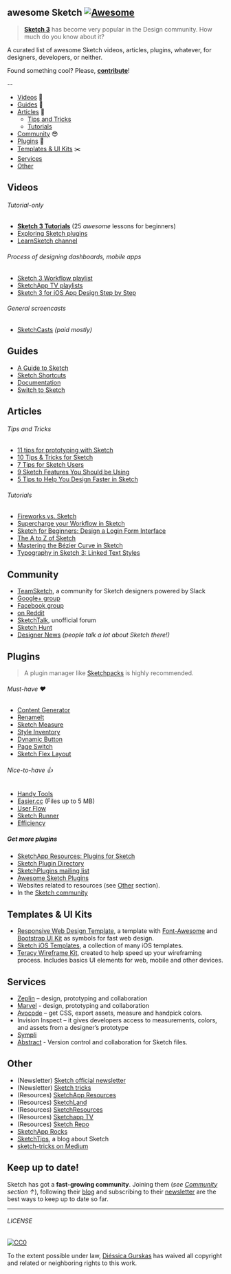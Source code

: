 ## awesome Sketch [![Awesome](https://cdn.rawgit.com/sindresorhus/awesome/d7305f38d29fed78fa85652e3a63e154dd8e8829/media/badge.svg)](https://github.com/sindresorhus/awesome)

> [**Sketch 3**](http://bohemiancoding.com/sketch/) has become very popular in the Design community. How much do you know about it?

A curated list of awesome Sketch videos, articles, plugins, whatever, for designers, developers, or neither.

Found something cool? Please, **[contribute](https://github.com/diessica/awesome-sketch/blob/master/contributing.md)**!

--

* [Videos](#videos) :movie_camera:
* [Guides](#guides) :blue_book:
* [Articles](#articles) :newspaper:
  * [Tips and Tricks](#tips-and-tricks)
  * [Tutorials](#tutorials)
* [Community](#community) :sunglasses:
* [Plugins](#plugins) :electric_plug:
* [Templates & UI Kits](#templates--ui-kits) :scissors:
* [Services](#services)
* [Other](#other)

## Videos
###### Tutorial-only
- **[Sketch 3 Tutorials](https://www.youtube.com/playlist?list=PLLnpHn493BHE6UIsdKYlS5zu-ZYvx22CS)** (25 *awesome* lessons for beginners)
- [Exploring Sketch plugins](https://www.youtube.com/playlist?list=PLLnpHn493BHHUZe9bihv37Z6CyXBTyb-9)
- [LearnSketch channel](https://www.youtube.com/user/learnsketch/videos)

###### Process of designing dashboards, mobile apps
- [Sketch 3 Workflow playlist](https://www.youtube.com/playlist?list=PLdOb4Jg-Lxg-g4NyfQZkgkfwXJpMFwo5E)
- [SketchApp TV playlists](https://www.youtube.com/channel/UCSdp5logiFTM3SyLJrHabOQ/playlists)
- [Sketch 3 for iOS App Design Step by Step](https://www.youtube.com/watch?v=6SyFaRNVuUA)

###### General screencasts
- [SketchCasts](http://www.sketchcasts.net/) *(paid mostly)*

## Guides
- [A Guide to Sketch](https://readymag.com/u91593485/guidetosketch/)
- [Sketch Shortcuts](http://sketchshortcuts.com/)
- [Documentation](http://www.bohemiancoding.com/sketch/support/documentation/)
- [Switch to Sketch](https://www.switchtosketchapp.com/)

## Articles
###### Tips and Tricks
- [11 tips for prototyping with Sketch](http://blog.invisionapp.com/11-tips-for-prototyping-with-sketch/)
- [10 Tips & Tricks for Sketch](http://saloon.io/10-tips-tricks-for-sketch/)
- [7 Tips for Sketch Users](https://medium.com/design-idea/7-tips-for-sketch-users-e09c27c7ce08)
- [9 Sketch Features You Should be Using](http://webdesign.tutsplus.com/tutorials/9-sketch-features-you-should-be-using--webdesign-18016)
- [5 Tips to Help You Design Faster in Sketch](https://medium.com/product-labs/5-tips-to-help-you-design-faster-in-sketch-a9db54d10a72)

###### Tutorials
- [Fireworks vs. Sketch](http://unitid.nl/english/spot-the-difference-fireworks-and-sketch-3)
- [Supercharge your Workflow in Sketch](https://medium.com/@bazdeas/supercharge-your-workflow-in-sketch-ebc9e5274845)
- [Sketch for Beginners: Design a Login Form Interface](http://webdesign.tutsplus.com/tutorials/sketch-for-beginners-design-a-login-form-interface--cms-21534)
- [The A to Z of Sketch](http://webdesign.tutsplus.com/articles/the-a-to-z-of-sketch--cms-22030)
- [Mastering the Bézier Curve in Sketch](https://medium.com/sketch-app/mastering-the-bezier-curve-in-sketch-4da8fdf0dbbb)
- [Typography in Sketch 3: Linked Text Styles](https://medium.com/@ericajaclyn/typography-in-sketch-3-linked-text-styles-9946a32af688)

## Community
- [TeamSketch](http://teamsketch.io/), a community for Sketch designers powered by Slack
- [Google+ group](https://plus.google.com/communities/105292892811319179094)
- [Facebook group](https://www.facebook.com/groups/sketchformac/)
- [on Reddit](http://www.reddit.com/r/sketchapp)
- [SketchTalk](http://sketchtalk.io/), unofficial forum
- [Sketch Hunt](http://sketchhunt.com/)
- [Designer News](https://www.designernews.co/) *(people talk a lot about Sketch there!)*

## Plugins
> A plugin manager like [Sketchpacks](https://sketchpacks.com) is highly recommended.

###### Must-have :heart:
- [Content Generator](https://github.com/timuric/Content-generator-sketch-plugin)
- [RenameIt](https://github.com/rodi01/RenameIt)
- [Sketch Measure](https://github.com/utom/sketch-measure)
- [Style Inventory](https://github.com/getflourish/Sketch-Style-Inventory/)
- [Dynamic Button](https://github.com/ddwht/sketch-dynamic-button)
- [Page Switch](https://github.com/mauehara/sketch-page-switch)
- [Sketch Flex Layout](https://github.com/hrescak/Sketch-Flex-Layout)

###### Nice-to-have :thumbsup:
- [Handy Tools](https://github.com/webpatch/Handy-Tools/)
- [Easier.cc](http://easier.cc/) (Files up to 5 MB)
- [User Flow](https://github.com/abynim/UserFlows)
- [Sketch Runner](http://sketchrunner.com)
- [Efficiency](https://github.com/x-raizor/Efficiency)

##### Get more plugins
- [SketchApp Resources: Plugins for Sketch](http://www.sketchappsources.com/plugins.html)
- [Sketch Plugin Directory](https://github.com/sketchplugins/plugin-directory)
- [SketchPlugins mailing list](http://sketchplugins.com/)
- [Awesome Sketch Plugins](http://awesome-sket.ch/)
- Websites related to resources (see [Other](#other) section).
- In the [Sketch community](#community)

## Templates & UI Kits
- [Responsive Web Design Template](https://github.com/luandro/sketch-responsive-design-template), a template with [Font-Awesome](https://fortawesome.github.io/Font-Awesome/) and [Bootstrap UI Kit](http://bootstrapuikit.com/) as symbols for fast web design.
- [Sketch iOS Templates](https://github.com/nvk/sketch-ios), a collection of many iOS templates.
- [Teracy Wireframe Kit](https://github.com/teracyhq/wireframe), created to help speed up your wireframing process. Includes basics UI elements for web, mobile and other devices.

## Services
- [Zeplin](https://zeplin.io) – design, prototyping and collaboration
- [Marvel](https://marvelapp.com) - design, prototyping and collaboration
- [Avocode](https://avocode.com) – get CSS, export assets, measure and handpick colors.
- Invision Inspect – it gives developers access to measurements, colors, and assets from a designer’s prototype
- [Sympli](https://sympli.io)
- [Abstract](https://www.goabstract.com/) - Version control and collaboration for Sketch files.


## Other
- (Newsletter) [Sketch official newsletter](https://bohemian.curated.co/)
- (Newsletter) [Sketch tricks](http://sketchtricks.com/)
- (Resources) [SketchApp Resources](http://www.sketchappsources.com/)
- (Resources) [SketchLand](http://sketch.land)
- (Resources) [SketchResources](http://sketchresources.com/)
- (Resources) [Sketchapp TV](http://sketchapp.tv/)
- (Resources) [Sketch Repo](http://sketchrepo.com/)
- [SketchApp Rocks](http://sketchapp.rocks/)
- [SketchTips](http://www.sketchtips.info/), a blog about Sketch
- [sketch-tricks on Medium](https://medium.com/sketch-tricks)

## Keep up to date!
Sketch has got a **fast-growing community**. Joining them (*see [Community](#community) section ↑*), following their [blog](http://bohemiancoding.tumblr.com/) and subscribing to their [newsletter](https://bohemian.curated.co/) are the best ways to keep up to date so far.

---

###### LICENSE

[![CC0](http://mirrors.creativecommons.org/presskit/buttons/88x31/svg/cc-zero.svg)](http://creativecommons.org/publicdomain/zero/1.0/)

To the extent possible under law, [Diéssica Gurskas](http://diessi.ca) has waived all copyright and related or neighboring rights to this work.